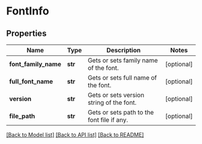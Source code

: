 # FontInfo

## Properties
Name | Type | Description | Notes
------------ | ------------- | ------------- | -------------
**font_family_name** | **str** | Gets or sets family name of the font. | [optional] 
**full_font_name** | **str** | Gets or sets full name of the font. | [optional] 
**version** | **str** | Gets or sets version string of the font. | [optional] 
**file_path** | **str** | Gets or sets path to the font file if any. | [optional] 

[[Back to Model list]](../README.md#documentation-for-models) [[Back to API list]](../README.md#documentation-for-api-endpoints) [[Back to README]](../README.md)

